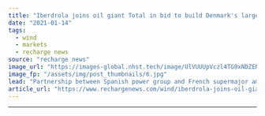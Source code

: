 ```yaml
---
title: "Iberdrola joins oil giant Total in bid to build Denmark's largest offshore wind farm"
date: "2021-01-14"
tags: 
  - wind
  - markets
  - recharge news
source: "recharge news"
image_url: "https://images-global.nhst.tech/image/UlVUUUpVczl4TG9xNDZENUdSdDJMd2JBUEdCdmh4b1l5dlU4cDZKYmRxYz0=/nhst/binary/bb5c513f279c1c579d6c32acfb546be6"
image_fp: "/assets/img/post_thumbnails/6.jpg"
lead: "Partnership between Spanish power group and French supermajor among six bidders for $2.4bn Thor project in North Sea"
article_url: "https://www.rechargenews.com/wind/iberdrola-joins-oil-giant-total-in-bid-to-build-denmarks-largest-offshore-wind-farm/2-1-944450"
---
```


---

